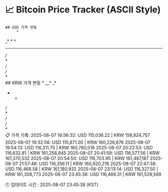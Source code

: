 # 📈 Bitcoin Price Tracker (ASCII Style)
    ## USD 가격 변동 
         *    
   _*  * *
  *   * * 
 /        
 *        
/         
/         
*         
    ## KRW 가격 변동
             *
   __* _* 
  *   *   
 /        
 *        
/         
/         
*         
    📋 가격 기록:
    2025-08-07 18:56:32: USD 115,036.22 | KRW 158,824,757
2025-08-07 19:32:56: USD 115,871.00 | KRW 160,226,676
2025-08-07 19:54:13: USD 116,311.70 | KRW 160,780,016
2025-08-07 20:22:53: USD 116,632.81 | KRW 161,258,845
2025-08-07 20:41:59: USD 116,577.56 | KRW 161,370,532
2025-08-07 20:54:50: USD 116,703.95 | KRW 161,487,187
2025-08-07 21:57:48: USD 116,356.11 | KRW 160,920,216
2025-08-07 22:47:38: USD 116,468.58 | KRW 161,180,932
2025-08-07 23:13:14: USD 116,327.50 | KRW 161,308,773
2025-08-07 23:45:38: USD 116,469.31 | KRW 161,529,569
    
🕐 업데이트 시간 : 2025-08-07 23:45:38 (KST)
